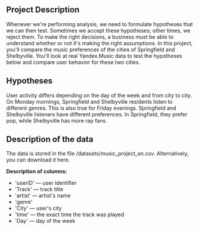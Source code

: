 ## Project Description  

Whenever we're performing analysis, we need to formulate hypotheses that we can then test. Sometimes we accept these hypotheses; other times, we reject them. To make the right decisions, a business must be able to understand whether or not it's making the right assumptions.
In this project, you'll compare the music preferences of the cities of Springfield and Shelbyville. You'll look at real Yandex.Music data to test the hypotheses below and compare user behavior for these two cities.  

## Hypotheses
User activity differs depending on the day of the week and from city to city.
On Monday mornings, Springfield and Shelbyville residents listen to different genres. This is also true for Friday evenings.
Springfield and Shelbyville listeners have different preferences. In Springfield, they prefer pop, while Shelbyville has more rap fans.  

## Description of the data
The data is stored in the file /datasets/music_project_en.csv. Alternatively, you can download it here.  

**Description of columns:**
- 'userID' — user identifier
- 'Track' — track title
- 'artist' — artist's name
- 'genre'
- 'City' — user's city
- 'time' — the exact time the track was played
- 'Day' — day of the week
